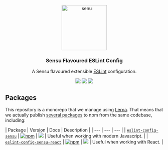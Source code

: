 <p align="center">
  <a href="https://www.sensu.io/">
    <img alt="senu" src="https://raw.github.com/sensu/sensu/master/sensu-logo.png" width="144">
  </a>
</p>

<h3 align="center">
  Sensu Flavoured ESLint Config
</h3>

<p align="center">
  A Sensu flavoured extensible <a href="https://eslint.org/">ESLint</a> configuration.
</p>

<p align="center">
  <a href="https://www.npmjs.com/package/eslint-config-sensu"><img src="https://img.shields.io/npm/v/eslint-config-sensu.svg?style=flat-square"></a>
  <a href="https://www.npmjs.com/package/eslint-config-sensu"><img src="https://img.shields.io/npm/dm/eslint-config-sensu.svg?style=flat-square"></a>
  <a href="https://travis-ci.org/sensu/eslint-config-sensu"><img src="https://img.shields.io/travis/sensu/eslint-config-sensu/master.svg?style=flat-square"></a>
</p>

## Packages

This repository is a monorepo that we manage using [Lerna](https://github.com/lerna/lerna). That means that we actually publish [several packages](/packages) to npm from the same codebase, including:

| Package | Version | Docs | Description |
| --- | --- | --- |
| [`eslint-config-sensu`](/packages/eslint-config-sensu) | [![npm](https://img.shields.io/npm/v/eslint-config-sensu.svg?style=flat-square)](https://www.npmjs.com/package/eslint-config-sensu) | [![](https://img.shields.io/badge/docs-readme-orange.svg?style=flat-square)](/packages/eslint-config-sensu-react/#readme) | Useful when working with modern Javascript. |
| [`eslint-config-sensu-react`](/packages/eslint-config-sensu-react) | [![npm](https://img.shields.io/npm/v/eslint-config-sensu-react.svg?style=flat-square)](https://www.npmjs.com/package/eslint-config-sensu-react) | [![](https://img.shields.io/badge/docs-readme-orange.svg?style=flat-square)](/packages/eslint-config-sensu-react/#readme) | Useful when working with React. |

